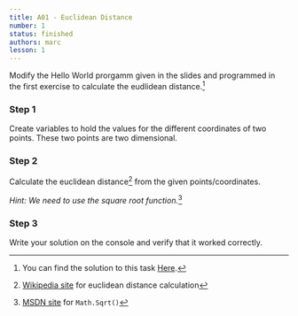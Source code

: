 ```yaml
---
title: A01 - Euclidean Distance
number: 1
status: finished
authors: marc
lesson: 1
---
```


Modify the Hello World prorgamm given in the slides and programmed in the first exercise to calculate the eudlidean distance.[^solution]

[^solution]:    
    You can find the solution to this task [Here](https://github.com/satkowski/csharp-lessons-exercise-solutions/tree/master/lesson_01/A01_euclidean_distance/ExerciseSolution/).

### Step 1

Create variables to hold the values for the different coordinates of two points. These two points are two dimensional.

### Step 2

Calculate the euclidean distance[^euclidian_distance] from the given points/coordinates.

[^euclidian_distance]:
    [Wikipedia site](https://de.wikipedia.org/wiki/Euklidischer_Abstand) for euclidean distance calculation
    
*Hint: We need to use the square root function.*[^sqrt]

[^sqrt]:
    [MSDN site](https://msdn.microsoft.com/de-de/library/system.math.sqrt%28v=vs.90%29.aspx) for `Math.Sqrt()`

### Step 3

Write your solution on the console and verify that it worked correctly.